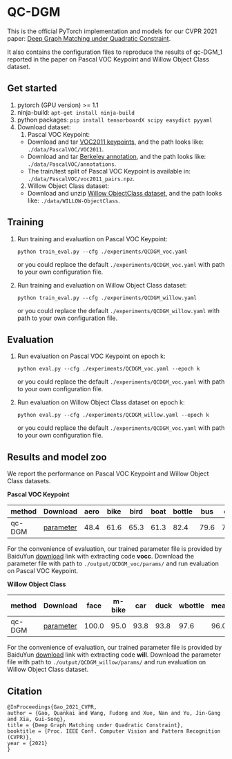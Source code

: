 # QC-DGM
This is the official PyTorch implementation and models for our CVPR 2021 paper: [Deep Graph Matching under Quadratic Constraint](https://Zerg-Overmind.github.io/files/cvpr2021_Gao.pdf).

It also contains the configuration files to reproduce the results of qc-DGM_1 reported in the paper on Pascal VOC Keypoint and Willow Object Class dataset.

## Get started

1. pytorch (GPU version) >= 1.1 
2. ninja-build: ``apt-get install ninja-build``
3. python packages: ``pip install tensorboardX scipy easydict pyyaml``
4. Download dataset:
   1. Pascal VOC Keypoint:
     * Download and tar [VOC2011 keypoints](http://host.robots.ox.ac.uk/pascal/VOC/voc2011/index.html), and the path looks like: ``./data/PascalVOC/VOC2011``.
     * Download and tar [Berkeley annotation](https://www2.eecs.berkeley.edu/Research/Projects/CS/vision/shape/poselets/voc2011_keypoints_Feb2012.tgz), and the path looks like: ``./data/PascalVOC/annotations``.
     * The train/test split of Pascal VOC Keypoint is available in: ``./data/PascalVOC/voc2011_pairs.npz``.
   2. Willow Object Class dataset:
     * Download and unzip [Willow ObjectClass dataset](http://www.di.ens.fr/willow/research/graphlearning/WILLOW-ObjectClass_dataset.zip), and the path looks like: ``./data/WILLOW-ObjectClass``.

## Training

1. Run training and evaluation on Pascal VOC Keypoint:

   ``python train_eval.py --cfg ./experiments/QCDGM_voc.yaml``
   
   or you could replace the default ``./experiments/QCDGM_voc.yaml`` with path to your own configuration file.
2. Run training and evaluation on Willow Object Class dataset:

   ``python train_eval.py --cfg ./experiments/QCDGM_willow.yaml`` 
  
   or you could replace the default ``./experiments/QCDGM_willow.yaml`` with path to your own configuration file.
   
## Evaluation

1. Run evaluation on Pascal VOC Keypoint on epoch k:

   ``python eval.py --cfg ./experiments/QCDGM_voc.yaml --epoch k`` 

   or you could replace the default ``./experiments/QCDGM_voc.yaml`` with path to your own configuration file.
2. Run evaluation on Willow Object Class dataset on epoch k:  
    
   ``python eval.py --cfg ./experiments/QCDGM_willow.yaml --epoch k`` 
   
   or you could replace the default ``./experiments/QCDGM_voc.yaml`` with path to your own configuration file.
   
## Results and model zoo
We report the performance on Pascal VOC Keypoint and Willow Object Class datasets.

**Pascal VOC Keypoint**

|  method  | Download | aero | bike | bird | boat | bottle |  bus  | car  | cat  | chair | cow  | table | dog  | horse | mbike | person | plant | sheep | sofa | train |  tv  |   mean   |
| -------- | -------- | ---- | ---- | ---- | ---- | ------ | ----- | ---- | ---- | ----- | ---- | ----- | ---- | ----- | ----- | ------ | ----- | ----- | ---- | ----- | ---- | -------- |
|  qc-DGM  | [parameter](https://drive.google.com/file/d/1uiNstmYg_J9252ybbl0PKz_-qWB2qJMQ/view?usp=sharing)| 48.4 | 61.6 | 65.3 | 61.3 |  82.4  | 79.6 | 74.3 | 72.0 | 41.8 | 68.8 | 65.0 | 66.1 | 70.9 | 69.6 |  48.2  | 92.1 | 69.0 | 66.7 | 90.4 | 91.8 |  69.3  |

For the convenience of evaluation, our trained parameter file is provided by BaiduYun [download](https://pan.baidu.com/s/1ODcbCUP2PyXXzHBEs70e1Q) link with extracting code **vocc**. Download the parameter file with path to ``./output/QCDGM_voc/params/`` and run evaluation on Pascal VOC Keypoint.

**Willow Object Class**

| method | Download | face | m-bike | car |  duck  | wbottle |  mean  |
| -------| -------- |------| ------ | --- | ------ | ------- | -------|
| qc-DGM | [parameter](https://drive.google.com/file/d/16jhOBpAEUREbqjxzjoW0KbsJkWOZfJ_i/view?usp=sharing) | 100.0 | 95.0 | 93.8 | 93.8 |  97.6 | 96.0 |  

For the convenience of evaluation, our trained parameter file is provided by BaiduYun [download](https://pan.baidu.com/s/1vvdzjYzc2y2U0FCd2kvqdg) link with extracting code **will**. Download the parameter file with path to ``./output/QCDGM_willow/params/`` and run evaluation on Willow Object Class dataset. 
 
## Citation
```text
@InProceedings{Gao_2021_CVPR,
author = {Gao, Quankai and Wang, Fudong and Xue, Nan and Yu, Jin-Gang and Xia, Gui-Song},
title = {Deep Graph Matching under Quadratic Constraint},
booktitle = {Proc. IEEE Conf. Computer Vision and Pattern Recognition (CVPR)},
year = {2021}
}
